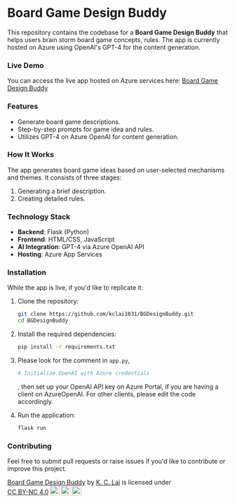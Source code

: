 # Board Game Design Buddy

This repository contains the codebase for a **Board Game Design Buddy** that helps users brain storm board game concepts, rules. The app is currently hosted on Azure using OpenAI's GPT-4 for the content generation.

### Live Demo
You can access the live app hosted on Azure services here:
[Board Game Design Buddy](https://bgdesignbuddyapp.azurewebsites.net/)

### Features
- Generate board game descriptions.
- Step-by-step prompts for game idea and rules.
- Utilizes GPT-4 on Azure OpenAI for content generation.

### How It Works
The app generates board game ideas based on user-selected mechanisms and themes. It consists of three stages:
1. Generating a brief description.
2. Creating detailed rules.

### Technology Stack
- **Backend**: Flask (Python)
- **Frontend**: HTML/CSS, JavaScript
- **AI Integration**: GPT-4 via Azure OpenAI API
- **Hosting**: Azure App Services

### Installation
While the app is live, if you'd like to replicate it:
1. Clone the repository:
   ```bash
   git clone https://github.com/kclai1031/BGDesignBuddy.git
   cd BGDesignBuddy
   ```

2. Install the required dependencies:
   ```bash
   pip install -r requirements.txt
   ```

3. Please look for the comment in ```app.py```,
   ```python
   # Initialize OpenAI with Azure credentials
   ```
   , then set up your OpenAI API key on Azure Portal, if you are having a client on AzureOpenAI. For other clients, please edit the code accordingly.

5. Run the application:
   ```bash
   flask run
   ```

### Contributing

Feel free to submit pull requests or raise issues if you'd like to contribute or improve this project.

<p xmlns:cc="http://creativecommons.org/ns#" xmlns:dct="http://purl.org/dc/terms/"><a property="dct:title" rel="cc:attributionURL" href="https://github.com/kclai1031/BGDesignBuddy">Board Game Design Buddy</a> by <a rel="cc:attributionURL dct:creator" property="cc:attributionName" href="https://www.linkedin.com/in/kingchunlai/">K. C. Lai</a> is licensed under <a href="https://creativecommons.org/licenses/by-nc/4.0/?ref=chooser-v1" target="_blank" rel="license noopener noreferrer" style="display:inline-block;">CC BY-NC 4.0<img style="height:22px!important;margin-left:3px;vertical-align:text-bottom;" src="https://mirrors.creativecommons.org/presskit/icons/cc.svg?ref=chooser-v1" alt=""><img style="height:22px!important;margin-left:3px;vertical-align:text-bottom;" src="https://mirrors.creativecommons.org/presskit/icons/by.svg?ref=chooser-v1" alt=""><img style="height:22px!important;margin-left:3px;vertical-align:text-bottom;" src="https://mirrors.creativecommons.org/presskit/icons/nc.svg?ref=chooser-v1" alt=""></a></p> </center>
</footer>
